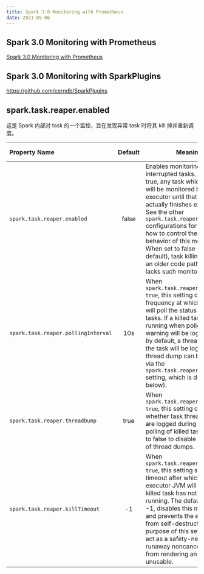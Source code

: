 ```yaml
---
title: Spark 3.0 Monitoring with Prometheus 
date: 2021-05-06
---
```


## Spark 3.0 Monitoring with Prometheus 

[Spark 3.0 Monitoring with Prometheus](https://dzlab.github.io/bigdata/2020/07/03/spark3-monitoring-1/)

## Spark 3.0 Monitoring with SparkPlugins

https://github.com/cerndb/SparkPlugins

## spark.task.reaper.enabled	

这是 Spark 内部对 task 的一个监控，旨在发现异常 task 时将其 kill 掉并重新调度。

| Property Name                       | **Default** | **Meaning**                                                  | Since Version |
| :---------------------------------- | :---------: | ------------------------------------------------------------ | :-----------: |
| `spark.task.reaper.enabled`         |    false    | Enables monitoring of killed / interrupted tasks. When set to true, any task which is killed will be monitored by the executor until that task actually finishes executing. See the other `spark.task.reaper.*` configurations for details on how to control the exact behavior of this monitoring. When set to false (the default), task killing will use an older code path which lacks such monitoring. |     2.0.3     |
| `spark.task.reaper.pollingInterval` |     10s     | When `spark.task.reaper.enabled = true`, this setting controls the frequency at which executors will poll the status of killed tasks. If a killed task is still running when polled then a warning will be logged and, by default, a thread-dump of the task will be logged (this thread dump can be disabled via the `spark.task.reaper.threadDump` setting, which is documented below). |     2.0.3     |
| `spark.task.reaper.threadDump`      |    true     | When `spark.task.reaper.enabled = true`, this setting controls whether task thread dumps are logged during periodic polling of killed tasks. Set this to false to disable collection of thread dumps. |     2.0.3     |
| `spark.task.reaper.killTimeout`     |     -1      | When `spark.task.reaper.enabled = true`, this setting specifies a timeout after which the executor JVM will kill itself if a killed task has not stopped running. The default value, -1, disables this mechanism and prevents the executor from self-destructing. The purpose of this setting is to act as a safety-net to prevent runaway noncancellable tasks from rendering an executor unusable. |     2.0.3     |
